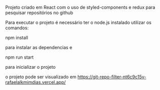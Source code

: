 Projeto criado em React com o uso de styled-components e redux para pesquisar repositórios no github

Para executar o projeto é necessário ter o node.js instalado utilizar os comandos:

npm install

para instalar as dependencias e

npm run start

para inicializar o projeto

o projeto pode ser visualizado em https://git-repo-filter-nt6c9c15v-rafaelalkmimdias.vercel.app/